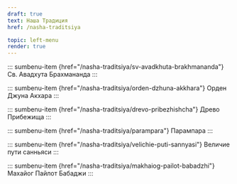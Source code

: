 ```yaml
---
draft: true
text: Наша Традиция
href: /nasha-traditsiya

topic: left-menu
render: true
---
```


::: sumbenu-item {href="/nasha-traditsiya/sv-avadkhuta-brakhmananda"}
Св. Авадхута Брахмананда
:::

::: sumbenu-item {href="/nasha-traditsiya/orden-dzhuna-akkhara"}
Орден Джуна Акхара
:::

::: sumbenu-item {href="/nasha-traditsiya/drevo-pribezhishcha"}
Древо Прибежища
:::

::: sumbenu-item {href="/nasha-traditsiya/parampara"}
Парампара
:::

::: sumbenu-item {href="/nasha-traditsiya/velichie-puti-sannyasi"}
Величие пути санньяси
:::

::: sumbenu-item {href="/nasha-traditsiya/makhaiog-pailot-babadzhi"}
Махайог Пайлот Бабаджи
:::